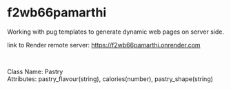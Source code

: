 # f2wb66pamarthi

Working with pug templates to generate dynamic web pages on server side.

link to Render remote server: https://f2wb66pamarthi.onrender.com

<br>

Class Name: Pastry <br>
Attributes: pastry_flavour(string), calories(number), pastry_shape(string)
